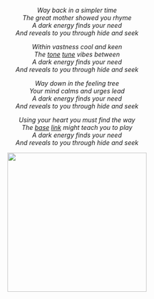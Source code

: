 
<br/>
<br/>
<br/>

<p align='center'><em>
Way back in a simpler time<br/>
The great mother showed you rhyme<br/>
A dark energy finds your need<br/>
And reveals to you through hide and seek<br/>
</em></p>

<p align='center'><em>
Within vastness cool and keen<br/>
The <a href='https://github.com/drumworkteam/tone'>tone</a> <a href='https://github.com/drumworkteam/tune'>tune</a> vibes between<br/>
A dark energy finds your need<br/>
And reveals to you through hide and seek<br/>
</em></p>

<p align='center'><em>
Way down in the feeling tree<br/>
Your mind calms and urges lead<br/>
A dark energy finds your need<br/>
And reveals to you through hide and seek<br/>
</em></p>

<p align='center'><em>
Using your heart you must find the way<br/>
The <a href='https://github.com/drumworkteam/base'>base</a> <a href='https://github.com/drumworkteam/link'>link</a> might teach you to play<br/>
A dark energy finds your need<br/>
And reveals to you through hide and seek<br/>
</em></p>

<p align='center'>
  <img src='https://github.com/drumworkteam/.github/blob/make/view/bush.svg?raw=true' height='312'>
</p>
